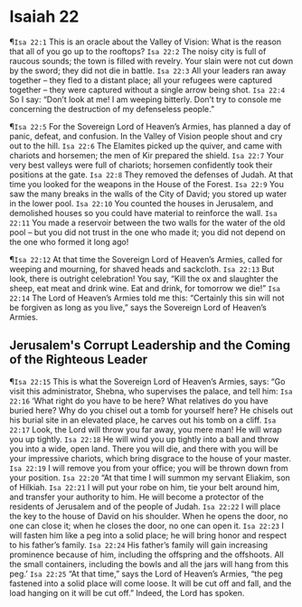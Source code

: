 # Isaiah 22

¶`Isa 22:1` This is an oracle about the Valley of Vision: What is the reason that all of you go up to the rooftops?
`Isa 22:2` The noisy city is full of raucous sounds; the town is filled with revelry. Your slain were not cut down by the sword; they did not die in battle.
`Isa 22:3` All your leaders ran away together – they fled to a distant place; all your refugees were captured together – they were captured without a single arrow being shot.
`Isa 22:4` So I say: “Don’t look at me! I am weeping bitterly. Don’t try to console me concerning the destruction of my defenseless people.”

¶`Isa 22:5` For the Sovereign Lord of Heaven’s Armies, has planned a day of panic, defeat, and confusion. In the Valley of Vision people shout and cry out to the hill.
`Isa 22:6` The Elamites picked up the quiver, and came with chariots and horsemen; the men of Kir prepared the shield.
`Isa 22:7` Your very best valleys were full of chariots; horsemen confidently took their positions at the gate.
`Isa 22:8` They removed the defenses of Judah. At that time you looked for the weapons in the House of the Forest.
`Isa 22:9` You saw the many breaks in the walls of the City of David; you stored up water in the lower pool.
`Isa 22:10` You counted the houses in Jerusalem, and demolished houses so you could have material to reinforce the wall.
`Isa 22:11` You made a reservoir between the two walls for the water of the old pool – but you did not trust in the one who made it; you did not depend on the one who formed it long ago!

¶`Isa 22:12` At that time the Sovereign Lord of Heaven’s Armies, called for weeping and mourning, for shaved heads and sackcloth.
`Isa 22:13` But look, there is outright celebration! You say, “Kill the ox and slaughter the sheep, eat meat and drink wine. Eat and drink, for tomorrow we die!”
`Isa 22:14` The Lord of Heaven’s Armies told me this: “Certainly this sin will not be forgiven as long as you live,” says the Sovereign Lord of Heaven’s Armies.

## Jerusalem's Corrupt Leadership and the Coming of the Righteous Leader
¶`Isa 22:15` This is what the Sovereign Lord of Heaven’s Armies, says: “Go visit this administrator, Shebna, who supervises the palace, and tell him:
`Isa 22:16` ‘What right do you have to be here? What relatives do you have buried here? Why do you chisel out a tomb for yourself here? He chisels out his burial site in an elevated place, he carves out his tomb on a cliff.
`Isa 22:17` Look, the Lord will throw you far away, you mere man! He will wrap you up tightly.
`Isa 22:18` He will wind you up tightly into a ball and throw you into a wide, open land. There you will die, and there with you will be your impressive chariots, which bring disgrace to the house of your master.
`Isa 22:19` I will remove you from your office; you will be thrown down from your position.
`Isa 22:20` “At that time I will summon my servant Eliakim, son of Hilkiah.
`Isa 22:21` I will put your robe on him, tie your belt around him, and transfer your authority to him. He will become a protector of the residents of Jerusalem and of the people of Judah.
`Isa 22:22` I will place the key to the house of David on his shoulder. When he opens the door, no one can close it; when he closes the door, no one can open it.
`Isa 22:23` I will fasten him like a peg into a solid place; he will bring honor and respect to his father’s family.
`Isa 22:24` His father’s family will gain increasing prominence because of him, including the offspring and the offshoots. All the small containers, including the bowls and all the jars will hang from this peg.’
`Isa 22:25` “At that time,” says the Lord of Heaven’s Armies, “the peg fastened into a solid place will come loose. It will be cut off and fall, and the load hanging on it will be cut off.” Indeed, the Lord has spoken.
